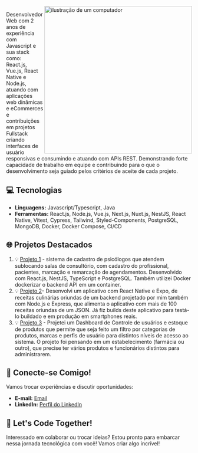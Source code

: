 <img src="https://raw.githubusercontent.com/MicaelliMedeiros/micaellimedeiros/master/image/computer-illustration.png" alt="ilustração de um computador" min-width="400px" max-width="400px" width="400px" align="right">

<p align="left"> 
Desenvolvedor Web com 2 anos de experiência com Javascript e sua stack como: React.js, Vue.js, React Native e Node.js, atuando com aplicações web dinâmicas e eCommerces e contribuições em projetos Fullstack criando interfaces de usuário responsivas e consumindo e atuando com APIs REST. Demonstrando forte capacidade de trabalho em equipe e contribuindo para o que o desenvolvimento seja guiado pelos critérios de aceite de cada projeto.

## 💻 Tecnologias

- **Linguagens:** Javascript/Typescript, Java 
- **Ferramentas:** React.js, Node.js, Vue.js, Next.js, Nuxt.js, NestJS, React Native, Vitest, Cypress, Tailwind, Styled-Components, PostgreSQL, MongoDB, Docker, Docker Compose, CI/CD

## 🌐 Projetos Destacados

1. 💡 [Projeto 1](https://psiboard.vercel.app/) -  sistema de cadastro de psicólogos que atendem sublocando salas de consultório, com cadastro do profissional, pacientes, marcação e remarcação de agendamentos. Desenvolvido com React.js, NestJS, TypeScript e PostgreSQL. Também utilizei Docker dockerizar o backend API em um container.
2. 💡 [Projeto 2](https://github.com/NogueiraDan/appReceitas)- Desenvolvi um aplicativo com React Native e Expo, de receitas culinárias oriundas de um backend projetado por mim também com Node.js e Express, que alimenta o aplicativo com mais de 100 receitas oriundas de um JSON. Já fiz builds deste aplicativo para testá-lo buildado e em produção em smartphones reais.
3. 💡 [Projeto 3](https://github.com/NogueiraDan/dashboard) - Projetei um Dashboard de Controle de usuários e estoque de produtos que permite que seja feito um filtro por categorias de produtos, marcas e perfis de usuário para distintos níveis de acesso ao sistema. O projeto foi pensando em um estabelecimento (farmácia ou outro), que precise ter vários produtos e funcionários distintos para administrarem.

## 🤝 Conecte-se Comigo!

Vamos trocar experiências e discutir oportunidades:

- **E-mail:** [Email](mailto:silvanogueira3460@gmail.com)
- **LinkedIn:** [Perfil do LinkedIn](https://www.linkedin.com/in/daniel-nogueira-496813222/)

## 🚀 Let's Code Together!

Interessado em colaborar ou trocar ideias? Estou pronto para embarcar nessa jornada tecnológica com você! Vamos criar algo incrível!

</p>


